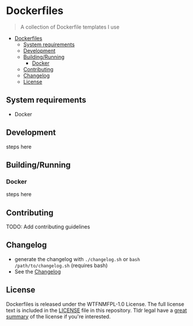# Dockerfiles

> A collection of Dockerfile templates I use

- [Dockerfiles](#Dockerfiles)
  - [System requirements](#system-requirements)
  - [Development](#development)
  - [Building/Running](#buildingrunning)
    - [Docker](#Docker)
  - [Contributing](#contributing)
  - [Changelog](#changelog)
  - [License](#license)


## System requirements

- Docker

## Development

steps here

## Building/Running

### Docker

steps here

## Contributing

TODO: Add contributing guidelines

## Changelog

- generate the changelog with `./changelog.sh` or `bash /path/to/changelog.sh` (requires bash)
- See the [Changelog](/CHANGELOG.md)

## License

Dockerfiles is released under the WTFNMFPL-1.0 License. The full license text is included in the [LICENSE](LICENSE) file in this repository. Tldr legal have a [great summary](https://tldrlegal.com/license/do-what-the-fuck-you-want-to-but-it's-not-my-fault-public-license-v1-(wtfnmfpl-1.0)) of the license if you're interested.